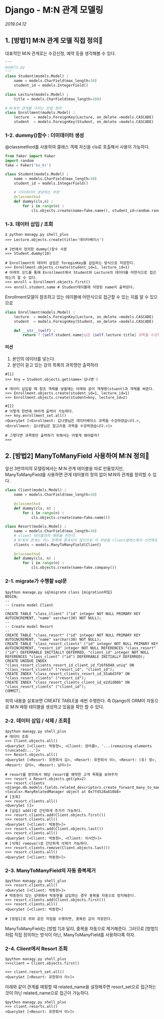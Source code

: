 # Django - M:N 관계 모델링

*2019.04.12*

## 1. [방법1] M:N 관계 모델 직접 정의🤟

대표적인 M:N 관계로는 수강신청, 예약 등을 생각해볼 수 있다.

```python
"""
models.py
"""
class Student(models.Model) :
	name = models.CharField(max_length=30)
	student_id = models.IntegerField()
	
class Lecture(models.Model) :
	title = models.CharField(max_length=100)
    
# M:N의 관계를 가지는 모델 정의
class Enrollment(models.Model) :
	lecture  = models.ForeignKey(Lecture, on_delete =models.CASCADE)
	student  = models.ForeignKey(Student, on_delete =models.CASCADE)
```



### 1-2. dummy()함수 : 더미데이터 생성

@classmethod를 사용하여 클래스 객체 자신을  cls로 호출해서 사용이 가능하다.

```python
from faker import Faker
import random
fake = Faker('ko_kr')

class Student(models.Model) :
	name = models.CharField(max_length=30)
	student_id = models.IntegerField()
	
    # 더미데이터 생성하는 부분
	@classmethod
	def dummy(cls,n) :
	    for i in range(n) :
	        cls.objects.create(name=fake.name(), student_id=random.randint(2000, 2020))
```



### 1-3. 데이터 삽입 / 조회

```shell
$ python managy.py shell_plus
>>> Lecture.objects.create(title='데이터베이스') 

# 2번에서 정의한 dummy()함수 사용
>>> Student.dummy(10)

# Enrollment의 데이터 삽입은 foreginKey를 삽입하는 방식으로 저장한다.
>>> Enrollment.objects.create(student_id=1, lecture_id=1)
# 아래의 코드를 통해 Enrollment에서 Student와 Lecture의 데이터를 어떤식으로 접근하는지 알 수 있다.
>>> enroll = Enrollment.objects.first()
>>> enroll.student.name # Student테이블에 저장된 name이 출력된다.
```

Enrollment모델이 참조하고 있는 테이블에 어떤식으로 접근할 수 있는 지를 알 수 있으므로 

```python
class Enrollment(models.Model) :
	lecture  = models.ForeignKey(Lecture, on_delete =models.CASCADE)
	student  = models.ForeignKey(Student, on_delete =models.CASCADE)
	
	def __str__(self) :
		return f'{self.student.name}님은 {self.lecture.title} 과목을 수강하였습니다.'
```



#### 미션

1. 본인의 데이터를 넣는다.
2. 본인이 듣고 있는 강의 목록의 과목명만 출력하라

```shell
#[1]
>>> kny = Student.objects.get(name='김나영')

# 데이터 삽입할 때 참조 객체를 넣을때는 아래와 같이 객체명(stuent)과 객체를 써준다.
>>> Enrollment.objects.create(student_id=1, lecture_id=1)
>>> Enrollment.objects.create(student=kny, lecture_id=2)

#[2]
# 이렇게 한번에 여러개 출력이 가능하다.
>>> kny.enrollment_set.all()
<QuerySet [<Enrollment: 김나영님은 데이터베이스 과목을 수강하였습니다.>, <Enrollment: 김나영님은 알고리즘 과목을 수강하였습니다.>]>

# 그렇다면 과목명만 출력하기 위해서는 어떻게 해야할까?
>>> 
```



## 2. [방법2] ManyToManyField 사용하여 M:N 정의🤟

앞선 3번까지의 모델링에서는 M:N 관계 테이블을 따로  만들었지만, ManyToManyField를 사용하면 관계 테이블의 정의 없이 M:N의 관계를 정의할 수 있다.

```python
class Client(models.Model) :
	name = models.CharField(max_length=30)
    
	@classmethod
	def dummy(cls, n) :
		for i in range(n) :
			cls.objects.create(name=fake.name())
		
class Resort(models.Model) :
	name = models.CharField(max_length=30)
    # client 테이블과의 매핑을 만든다. 
    # M:N의 관계는 어느 한쪽에 종속되지 않으므로 이 부분을 client클래스에서 선언해도 동일한 기능을 수행한다.
	clients = models.ManyToManyField(Client)
	
	@classmethod
	def dummy(cls, n) :
		for i in range(n) :
			cls.objects.create(name=fake.company())

```



### 2-1. migrate가 수행할 sql문

```shell
$python manage.py sqlmigrate class {migration파일}
BEGIN;
--
-- Create model Client
--
CREATE TABLE "class_client" ("id" integer NOT NULL PRIMARY KEY AUTOINCREMENT, "name" varchar(30) NOT NULL);
--
-- Create model Resort
--
CREATE TABLE "class_resort" ("id" integer NOT NULL PRIMARY KEY AUTOINCREMENT, "name" varchar(30) NOT NULL);
CREATE TABLE "class_resort_clients" ("id" integer NOT NULL PRIMARY KEY AUTOINCREMENT, "resort_id" integer NOT NULL REFERENCES "class_resort" ("id") DEFERRABLE INITIALLY DEFERRED, "client_id" integer NOT NULL REFERENCES "class_client" ("id") DEFERRABLE INITIALLY DEFERRED);
CREATE UNIQUE INDEX "class_resort_clients_resort_id_client_id_f16f6848_uniq" ON "class_resort_clients" ("resort_id", "client_id");
CREATE INDEX "class_resort_clients_resort_id_55a6d3f0" ON "class_resort_clients" ("resort_id");
CREATE INDEX "class_resort_clients_client_id_e2d1d88b" ON "class_resort_clients" ("client_id");
COMMIT;
```

위의 내용을 살표보면 CREATE TABLE을 세번 수행한다. 즉 Django의 ORM이 자동으로 M:N 매핑 테이블을 생성하고 있음을 확인 할 수 있다.



### 2-2. 데이터 삽입 / 삭제 / 조회🤟

```shell
$python managy.py shell_plus
# 데이터 조회
>>> Client.objects.all()
<QuerySet [<Client: 박동현>, <Client: 장아름>, '...(remaining elements truncated)...']>
>>> Resort.objects.all()
<QuerySet [<Resort: 유한회사 김>, <Resort: 유한회사 이>, <Resort: (유) 정>, <Resort: 김이>, <Resort: 남이>]>

# resort를 받아와서 해당 resort를 예약한 고객 목록을 보여주자
>>> resort = Resort.objects.get(pk=2)
>>> resort.clients
<django.db.models.fields.related_descriptors.create_forward_many_to_many_manager.<locals>.ManyRelatedManager object at 0x7fd528a810b8>
# [조회]
>>> resort.clients.all()
<QuerySet []>
# [삽입] add()로 간단하게 추가가 가능하다.
>>> resort.clients.add(Client.objects.first())
>>> resort.clients.all()
<QuerySet [<Client: 박동현>]>
>>> resort.clients.add(Client.objects.last())
>>> resort.clients.all()
<QuerySet [<Client: 박동현>, <Client: 이서연>]>
# [삭제] remove()로 간단하게 삭제가 가능하다.
>>> resort.clients.remove(Client.objects.last())
>>> resort.clients.all()
<QuerySet [<Client: 박동현>]>
```



### 2-3. ManyToManyField의 자동 중복제거

```shell
$python managy.py shell_plus
>>> resort.clients.all()
<QuerySet [<Client: 박동현>]>
# 박동현이 있는 상태에서 박동현을 삽입하는 경우 중복을 자동으로 방지해준다.
>>> resort.clients.add(Client.objects.first())
>>> resort.clients.all()
<QuerySet [<Client: 박동현>]

# [방법1]로 위와 같은 작업을 수행하면, 중복된 값이 저장된다.
```

ManyToManyField는 [방법 1]과 달리, 중복을 자동으로 제거해준다. 그러므로 [방법1] 처럼 직접 정의하는 방식이 아닌, ManyToManyField를 사용하다록 하자.



### 2-4. Client에서 Resort 조회

```shell
$python managy.py shell_plus
>>>client = Client.objects.first()

>>> client.resort_set.all()
<QuerySet [<Resort: 유한회사 이>]>
```

아래와 같이 관계를 매핑할 때 related_name을 설정해주면 resort_set으로 접근하는 것이 아닌 related_name으로 접근이 가능하다.

```shell
$python managy.py shell_plus
>>> client.resorts.all()
<QuerySet [<Resort: 유한회사 이>]>
```









